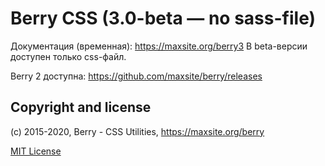 # Berry CSS (3.0-beta — no sass-file)

Документация (временная): https://maxsite.org/berry3
В beta-версии доступен только css-файл.

Berry 2 доступна: https://github.com/maxsite/berry/releases

## Copyright and license

(c) 2015-2020, Berry - CSS Utilities, https://maxsite.org/berry

[MIT License](https://github.com/maxsite/berry/blob/master/LICENSE)
